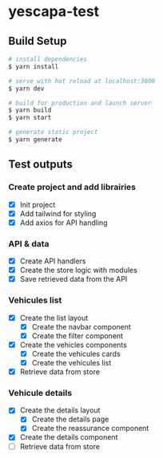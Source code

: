 # yescapa-test

## Build Setup

```bash
# install dependencies
$ yarn install

# serve with hot reload at localhost:3000
$ yarn dev

# build for production and launch server
$ yarn build
$ yarn start

# generate static project
$ yarn generate
```

## Test outputs

### **Create project and add librairies**
- [x] Init project
- [x] Add tailwind for styling
- [x] Add axios for API handling

### **API & data**
- [x] Create API handlers
- [x] Create the store logic with modules
- [x] Save retrieved data from the API

### **Vehicules list**
- [x] Create the list layout
  - [x] Create the navbar component
  - [x] Create the filter component
- [x] Create the vehicles components
  - [x] Create the vehicules cards
  - [x] Create the vehicules list
- [x] Retrieve data from store

### **Vehicule details**
- [x] Create the details layout
  - [x] Create the details page
  - [x] Create the reassurance component
- [x] Create the details component
- [ ] Retrieve data from store
